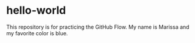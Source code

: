 # hello-world
This repository is for practicing the GitHub Flow.
My name is Marissa and my favorite color is blue. 
